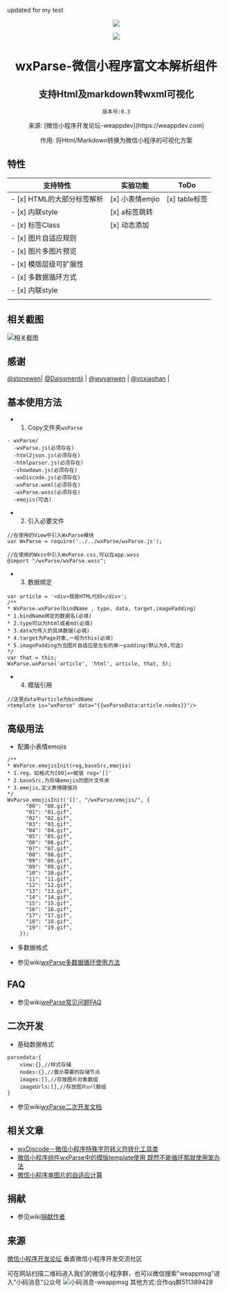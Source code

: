 updated for my test


<p align="center"><a href="https://github.com/icindy/wxParse" target="_blank"><img src="screenshoot/wxParse_logo.jpg"></a></p>
<p align="center"><a href="https://github.com/icindy/wxParse" target="_blank"><img src="screenshoot/weappmsg_qr.jpg"></a></p>
<h1 align="center" style="margin-bottom: 20px;">wxParse-微信小程序富文本解析组件</h1>
<h2 align="center">支持Html及markdown转wxml可视化</h2>
<p align="center"><code>版本号:0.3</code></p>
<p align="center">来源: [微信小程序开发论坛-weappdev](https://weappdev.com)</p>
<p align="center">作用: 将Html/Markdown转换为微信小程序的可视化方案</p>


## 特性


| 支持特性        | 实验功能           | ToDo  |
| ------------- |-------------| -----|
| - [x] HTML的大部分标签解析 | [x] 小表情emjio | [x] table标签 |
| - [x] 内联style          | [x] a标签跳转   |               |
| - [x] 标签Class          | [x] 动态添加    |               |
| - [x] 图片自适应规则       |               |                |
| - [x] 图片多图片预览      |                |               |
| - [x] 模版层级可扩展性    |                |               |
| - [x] 多数据循环方式      |                |  |
| - [x] 内联style         |                |   |
|         |                |   |

## 相关截图

![相关截图](screenshoot/screen.jpg)

## 感谢

[@stonewen](https://github.com/stonewen)| [@Daissmentii](https://github.com/Daissmentii)        | [@wuyanwen](https://github.com/wuyanwen)           | [@vcxiaohan](https://github.com/vcxiaohan)  |

## 基本使用方法

* 1. Copy文件夹`wxParse`
```
- wxParse/
  -wxParse.js(必须存在)
  -html2json.js(必须存在)
  -htmlparser.js(必须存在)
  -showdown.js(必须存在)
  -wxDiscode.js(必须存在)
  -wxParse.wxml(必须存在)
  -wxParse.wxss(必须存在)
  -emojis(可选)
```

* 2. 引入必要文件

```
//在使用的View中引入WxParse模块
var WxParse = require('../../wxParse/wxParse.js');
```

```
//在使用的Wxss中引入WxParse.css,可以在app.wxss
@import "/wxParse/wxParse.wxss";
```

* 3. 数据绑定
```
var article = '<div>我是HTML代码</div>';
/**
* WxParse.wxParse(bindName , type, data, target,imagePadding)
* 1.bindName绑定的数据名(必填)
* 2.type可以为html或者md(必填)
* 3.data为传入的具体数据(必填)
* 4.target为Page对象,一般为this(必填)
* 5.imagePadding为当图片自适应是左右的单一padding(默认为0,可选)
*/
var that = this;
WxParse.wxParse('article', 'html', article, that, 5);
```

* 4. 模版引用
```
//这里data中article为bindName
<template is="wxParse" data="{{wxParseData:article.nodes}}"/>
```

## 高级用法

* 配置小表情emojis
```
/**
* WxParse.emojisInit(reg,baseSrc,emojis)
* 1.reg，如格式为[00]=>赋值 reg='[]'
* 2.baseSrc,为存储emojis的图片文件夹
* 3.emojis,定义表情键值对
*/
WxParse.emojisInit('[]', "/wxParse/emojis/", {
      "00": "00.gif",
      "01": "01.gif",
      "02": "02.gif",
      "03": "03.gif",
      "04": "04.gif",
      "05": "05.gif",
      "06": "06.gif",
      "07": "07.gif",
      "08": "08.gif",
      "09": "09.gif",
      "09": "09.gif",
      "10": "10.gif",
      "11": "11.gif",
      "12": "12.gif",
      "13": "13.gif",
      "14": "14.gif",
      "15": "15.gif",
      "16": "16.gif",
      "17": "17.gif",
      "18": "18.gif",
      "19": "19.gif",
    });
```

* 多数据格式
 + 参见wiki[wxParse多数据循环使用方法](https://github.com/icindy/wxParse/wiki/wxParse%E5%A4%9A%E6%95%B0%E6%8D%AE%E5%BE%AA%E7%8E%AF%E4%BD%BF%E7%94%A8%E6%96%B9%E6%B3%95)

## FAQ

* 参见wiki[weParse常见问题FAQ](https://github.com/icindy/wxParse/wiki/wxParse%E5%B8%B8%E8%A7%81%E9%97%AE%E9%A2%98FAQ)

## 二次开发

* 基础数据格式

```
parsedata:{
    view:{},//样式存储
    nodes:{},//展示需要的存储节点
    images:[],//存放图片对象数组
    imageUrls:[],//存放图片url数组
}

```

* 参见wiki[wxParse二次开发文档](https://github.com/icindy/wxParse/wiki/wxParse%E4%BA%8C%E6%AC%A1%E5%BC%80%E5%8F%91%E6%96%87%E6%A1%A3)

## 相关文章

* [wxDiscode－微信小程序特殊字符转义符转化工具类](http://weappdev.com/t/wxdiscode/203)
* [微信小程序组件wxParse中的模版template使用 既然不能循环那就使用笨办法](http://weappdev.com/t/wxparse-template/192)
* [微信小程序单图片的自适应计算](https://weappdev.com/t/topic/301)


## 捐献

* 参见wiki[捐献作者](https://github.com/icindy/wxParse/wiki/%E6%8D%90%E7%8C%AE%E4%BD%9C%E8%80%85)

## 来源
[微信小程序开发论坛](http://weappdev.com)
垂直微信小程序开发交流社区

可在网站扫描二维码进入我们的微信小程序群，也可以微信搜索"weappmsg"进入"小码消息"公众号
![小码消息-weappmsg](screenshoot/weappmsg_qr.jpg)
其他方式:合作qq群511389428


